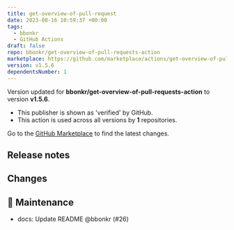 ```yaml
---
title: get-overview-of-pull-request
date: 2023-08-16 10:59:37 +00:00
tags:
  - bbonkr
  - GitHub Actions
draft: false
repo: bbonkr/get-overview-of-pull-requests-action
marketplace: https://github.com/marketplace/actions/get-overview-of-pull-request
version: v1.5.6
dependentsNumber: 1
---
```



Version updated for **bbonkr/get-overview-of-pull-requests-action** to version **v1.5.6**.
- This publisher is shown as 'verified' by GitHub.
- This action is used across all versions by **1** repositories.

Go to the [GitHub Marketplace](https://github.com/marketplace/actions/get-overview-of-pull-request) to find the latest changes.

## Release notes

## Changes

## 🧰 Maintenance

- docs: Update README @bbonkr (#26)

